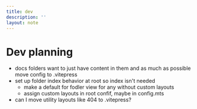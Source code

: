 ```yaml
---
title: dev
description: ''
layout: note
---
```

# Dev planning

* docs folders want to just have content in them and as much as possible move config to .vitepress 
* set up folder index behavior at root so index isn't needed
  * make a default for fodler view for any without custom layouts
  * assign custom layouts in root confif, maybe in config.mts
* can I move utility layouts like 404 to .vitepress?
